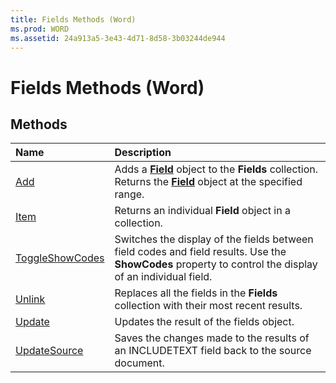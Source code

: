 ```yaml
---
title: Fields Methods (Word)
ms.prod: WORD
ms.assetid: 24a913a5-3e43-4d71-8d58-3b03244de944
---
```



# Fields Methods (Word)

## Methods



|**Name**|**Description**|
|:-----|:-----|
|[Add](fields-add-method-word.md)|Adds a  **[Field](field-object-word.md)** object to the **Fields** collection. Returns the **[Field](field-object-word.md)** object at the specified range.|
|[Item](fields-item-method-word.md)|Returns an individual  **Field** object in a collection.|
|[ToggleShowCodes](fields-toggleshowcodes-method-word.md)|Switches the display of the fields between field codes and field results. Use the  **ShowCodes** property to control the display of an individual field.|
|[Unlink](fields-unlink-method-word.md)|Replaces all the fields in the  **Fields** collection with their most recent results.|
|[Update](fields-update-method-word.md)|Updates the result of the fields object.|
|[UpdateSource](fields-updatesource-method-word.md)|Saves the changes made to the results of an INCLUDETEXT field back to the source document.|

